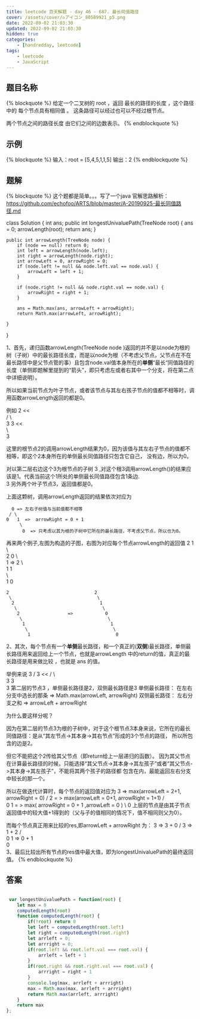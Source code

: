 ```yaml
---
title: leetcode 百天解题 - day 46 - 687. 最长同值路径
cover: /assets/cover/◇アイコン_80589921_p5.png
date: 2022-09-02 21:03:30
updated: 2022-09-02 21:03:30
hidden: true
categories:
    - [handredday, leetcode]
tags:
    - leetcode
    - JavaScript
---
```


## 题目名称

{% blockquote %}
给定一个二叉树的 root ，返回 最长的路径的长度 ，这个路径中的 每个节点具有相同值 。 这条路径可以经过也可以不经过根节点。

两个节点之间的路径长度 由它们之间的边数表示。
{% endblockquote %}

## 示例

{% blockquote %}
输入：root = [5,4,5,1,1,5]
输出：2
{% endblockquote %}


## 题解

{% blockquote %}
这个题都是简单。。。写了一个java 官解思路解析： https://github.com/echofoo/ARTS/blob/master/A-20190925-最长同值路径.md

class Solution {
    int ans;
    public int longestUnivaluePath(TreeNode root) {
        ans = 0;
        arrowLength(root);
        return ans;
    }

    public int arrowLength(TreeNode node) {
        if (node == null) return 0;
        int left = arrowLength(node.left);
        int right = arrowLength(node.right);
        int arrowLeft = 0, arrowRight = 0;
        if (node.left != null && node.left.val == node.val) {
            arrowLeft = left + 1;
        }

        if (node.right != null && node.right.val == node.val) {
            arrowRight = right + 1;
        }

        ans = Math.max(ans, arrowLeft + arrowRight);
        return Math.max(arrowLeft, arrowRight);

    }
}

1、首先，递归函数arrowLength(TreeNode node )返回的并不是以node为根的树（子树）中的最长路径长度，而是以node为根（不考虑父节点，父节点在不在最长路径中是父节点管的事）且包含node.val值本身所在的**单侧**“最长“同值路径的长度（单侧即题解里提到的“箭头”，即只考虑左或者右其中一个分支，将在第二点中详细说明）。

所以如果当前节点为叶子节点，或者该节点与其左右孩子节点的值都不相等时，调用函数arrowLength返回的都是0。

例如
      2   <<       
     / \                                
    3   3   <<                        
         \                                   
          3 
          
这里的根节点2的调用arrowLength结果为0，因为该值与其左右子节点的值都不相等，即这个2本身所在的单侧最长同值路径只包含它自己，
没有边，所以为0。

对以第二层右边这个3为根节点的子树 3 ,对这个根3调用arrowLength()的结果应该是1。代表当前这个1所处的单侧最长同值路径包含1条边.
                             \
                              3 
另外两个叶子节点3，返回值都是0。
          
上面这颗树，调用arrowLength返回的结果依次对应为

      0 => 左右子树值与当前值都不相等
     / \
    0   1  =>  arrowRight = 0 + 1
         \
          0  => 只考虑以其为根的子树中它所在的最长路径，不考虑父节点，所以也为0。
          
          
再来两个例子,左图为构造的子图，右图为对应每个节点arrowLength的返回值
    2                               1
     \                               \
      2                               0
       \                               \
        1               =>              2 
         \                               \
          1                               1   
           \                               \
            1                               0 
            

    2                                2
     \                                \
      2                                1
       \                                \
        2                  =>            0 
         \                                \
          1                                1
           \                                \
            1                                0
2、其次，每个节点有一个**单侧**最长路径，和一个真正的(**双侧**)最长路径，单侧最长路径用来返回给上一个节点，也就是arrowLength 中的return的值，真正的最长路径是用来做比较 ，也就是 ans 的值。

举例来说
    3
   / 
  3     <<
 / \  
3   3 
     \
      3
第二层的节点3 ，单侧最长路径是2，双侧最长路径是3
单侧最长路径： 在左右分支中选长的那条 => Math.max(arrowLeft, arrowRight)
双侧最长路径： 左右分支之和 => arrowLeft + arrowRight

为什么要这样分呢？

因为在第二层的节点3为根的子树中，对于这个根节点3本身来说，它所在的最长同值路径：是从“其左节点->其本身->其右节点”形成的3个节点的路径，
所以所包含的边是2。

但它不能把这个2传给其父节点（即return给上一层递归的函数）。
因为其父节点在计算最长路径的时候，只能选择“其父节点->其本身->其左孩子”或者“其父节点->其本身->其左孩子”，不能将其两个孩子的路径都
包含在内，最能返回左右分支中较长的那一个。

所以在做迭代计算时，每个节点的返回值对应为
    3  =>  max(arrowLeft = 2+1, arrowRight = 0)
   / 
  2   = >  max(arrowLeft = 0+1, arrowRight = 1+1)
 / \
0   1   = >  max( arrowRight = 0 + 1 ,arrowLeft = 0 )
     \ 
      0 
上层的节点是由其子节点返回值中的较大值+1得到的（父与子的值相同的情况下，值不相同则父为0）。 

而每个节点真正用来比较的res,即arrowLeft + arrowRight 为：
     3  => 3 + 0
    /
   3  => 1 + 2
  / \
 0   1   =>  0 + 1 
      \
       0  
3、最后比较出所有节点的res值中最大值，即为longestUnivaluePath的最终返回值。
{% endblockquote %}

## 答案

~~~js

 var longestUnivaluePath = function(root) {
    let max = 0
    computedLength(root)
    function computedLength(root) {
        if(!root) return 0
        let left = computedLength(root.left)
        let right = computedLength(root.right)
        let arrleft = 0;
        let arrright = 0;
        if(root.left && root.left.val === root.val) {
            arrleft = left + 1
        }
        if(root.right && root.right.val === root.val) {
            arrright = right + 1
        }
        console.log(max, arrleft + arrright)
        max = Math.max(max, arrleft + arrright)
        return Math.max(arrleft, arrright)
    }
    return max
};

~~~
